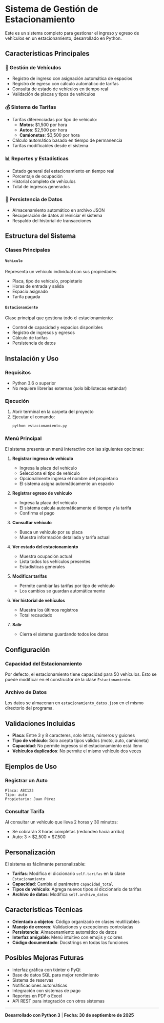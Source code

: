 # Sistema de Gestión de Estacionamiento

Este es un sistema completo para gestionar el ingreso y egreso de vehículos en un estacionamiento, desarrollado en Python.

## Características Principales

### 🚗 Gestión de Vehículos
- Registro de ingreso con asignación automática de espacios
- Registro de egreso con cálculo automático de tarifas
- Consulta de estado de vehículos en tiempo real
- Validación de placas y tipos de vehículos

### 💰 Sistema de Tarifas
- Tarifas diferenciadas por tipo de vehículo:
  - **Motos**: $1,500 por hora
  - **Autos**: $2,500 por hora  
  - **Camionetas**: $3,500 por hora
- Cálculo automático basado en tiempo de permanencia
- Tarifas modificables desde el sistema

### 📊 Reportes y Estadísticas
- Estado general del estacionamiento en tiempo real
- Porcentaje de ocupación
- Historial completo de vehículos
- Total de ingresos generados

### 💾 Persistencia de Datos
- Almacenamiento automático en archivo JSON
- Recuperación de datos al reiniciar el sistema
- Respaldo del historial de transacciones

## Estructura del Sistema

### Clases Principales

#### `Vehiculo`
Representa un vehículo individual con sus propiedades:
- Placa, tipo de vehículo, propietario
- Horas de entrada y salida
- Espacio asignado
- Tarifa pagada

#### `Estacionamiento`
Clase principal que gestiona todo el estacionamiento:
- Control de capacidad y espacios disponibles
- Registro de ingresos y egresos
- Cálculo de tarifas
- Persistencia de datos

## Instalación y Uso

### Requisitos
- Python 3.6 o superior
- No requiere librerías externas (solo bibliotecas estándar)

### Ejecución
1. Abrir terminal en la carpeta del proyecto
2. Ejecutar el comando:
   ```bash
   python estacionamiento.py
   ```

### Menú Principal
El sistema presenta un menú interactivo con las siguientes opciones:

1. **Registrar ingreso de vehículo**
   - Ingresa la placa del vehículo
   - Selecciona el tipo de vehículo
   - Opcionalmente ingresa el nombre del propietario
   - El sistema asigna automáticamente un espacio

2. **Registrar egreso de vehículo**
   - Ingresa la placa del vehículo
   - El sistema calcula automáticamente el tiempo y la tarifa
   - Confirma el pago

3. **Consultar vehículo**
   - Busca un vehículo por su placa
   - Muestra información detallada y tarifa actual

4. **Ver estado del estacionamiento**
   - Muestra ocupación actual
   - Lista todos los vehículos presentes
   - Estadísticas generales

5. **Modificar tarifas**
   - Permite cambiar las tarifas por tipo de vehículo
   - Los cambios se guardan automáticamente

6. **Ver historial de vehículos**
   - Muestra los últimos registros
   - Total recaudado

7. **Salir**
   - Cierra el sistema guardando todos los datos

## Configuración

### Capacidad del Estacionamiento
Por defecto, el estacionamiento tiene capacidad para 50 vehículos. Esto se puede modificar en el constructor de la clase `Estacionamiento`.

### Archivo de Datos
Los datos se almacenan en `estacionamiento_datos.json` en el mismo directorio del programa.

## Validaciones Incluidas

- **Placa**: Entre 3 y 8 caracteres, solo letras, números y guiones
- **Tipo de vehículo**: Solo acepta tipos válidos (moto, auto, camioneta)
- **Capacidad**: No permite ingresos si el estacionamiento está lleno
- **Vehículos duplicados**: No permite el mismo vehículo dos veces

## Ejemplos de Uso

### Registrar un Auto
```
Placa: ABC123
Tipo: auto
Propietario: Juan Pérez
```

### Consultar Tarifa
Al consultar un vehículo que lleva 2 horas y 30 minutos:
- Se cobrarán 3 horas completas (redondeo hacia arriba)
- Auto: 3 × $2,500 = $7,500

## Personalización

El sistema es fácilmente personalizable:

- **Tarifas**: Modifica el diccionario `self.tarifas` en la clase `Estacionamiento`
- **Capacidad**: Cambia el parámetro `capacidad_total` 
- **Tipos de vehículo**: Agrega nuevos tipos al diccionario de tarifas
- **Archivo de datos**: Modifica `self.archivo_datos`

## Características Técnicas

- **Orientado a objetos**: Código organizado en clases reutilizables
- **Manejo de errores**: Validaciones y excepciones controladas
- **Persistencia**: Almacenamiento automático de datos
- **Interfaz amigable**: Menú intuitivo con emojis y colores
- **Código documentado**: Docstrings en todas las funciones

## Posibles Mejoras Futuras

- Interfaz gráfica con tkinter o PyQt
- Base de datos SQL para mejor rendimiento
- Sistema de reservas
- Notificaciones automáticas
- Integración con sistemas de pago
- Reportes en PDF o Excel
- API REST para integración con otros sistemas

---

**Desarrollado con Python 3** | **Fecha: 30 de septiembre de 2025**